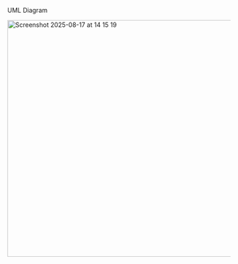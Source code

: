 UML Diagram

<img width="804" height="535" alt="Screenshot 2025-08-17 at 14 15 19" src="https://github.com/user-attachments/assets/50d4738d-1713-40d5-911e-77603fe69c18" />
